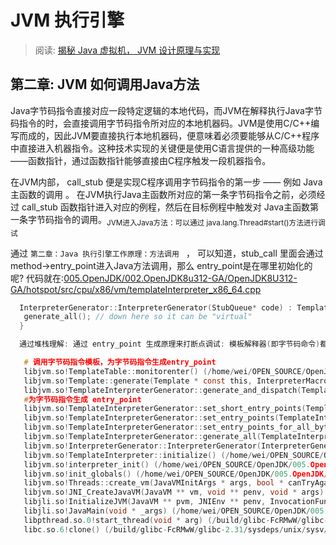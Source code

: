 # JVM 执行引擎
> 阅读: [揭秘 Java 虚拟机， JVM 设计原理与实现](../../006.BOOKs/Unlocking-The-Java-Virtual-Machine)

## 第二章: JVM 如何调用Java方法
Java字节码指令直接对应一段特定逻辑的本地代码，而JVM在解释执行Java字节码指令的时，会直接调用字节码指令所对应的本地机器码。JVM是使用C/C++编写而成的，因此JVM要直接执行本地机器码，便意味着必须要能够从C/C++程序中直接进入机器指令。这种技术实现的关键便是使用C语言提供的一种高级功能——函数指针，通过函数指针能够直接由C程序触发一段机器指令。

在JVM内部， call_stub 便是实现C程序调用字节码指令的第一步 —— 例如 Java 主函数的调用 。 在JVM执行Java主函数所对应的第一条字节码指令之前，必须经过 call_stub 函数指针进入对应的例程，然后在目标例程中触发对 Java主函数第一条字节码指令的调用。<sub>JVM进入Java方法：可以通过 java.lang.Thread#start()方法进行调试</sub>


通过 `第二章：Java 执行引擎工作原理：方法调用 ` ， 可以知道，stub_call 里面会通过method->entry_point进入Java方法调用，那么 entry_point是在哪里初始化的呢? 代码就在:[005.OpenJDK/002.OpenJDK8u312-GA/OpenJDK8U312-GA/hotspot/src/cpu/x86/vm/templateInterpreter_x86_64.cpp](../../005.OpenJDK/002.OpenJDK8u312-GA/OpenJDK8U312-GA/hotspot/src/cpu/x86/vm/templateInterpreter_x86_64.cpp)
```c
  InterpreterGenerator::InterpreterGenerator(StubQueue* code) : TemplateInterpreterGenerator(code) {
   generate_all(); // down here so it can be "virtual"
  }

  通过堆栈理解: 通过 entry_point 生成原理来打断点调试: 模板解释器(即字节码命令)都将被处理为`对应的本地机器码`

   # 调用字节码指令模板，为字节码指令生成entry_point 
   libjvm.so!TemplateTable::monitorenter() (/home/wei/OPEN_SOURCE/OpenJDK/005.OpenJDK/002.OpenJDK8u312-GA/OpenJDK8U312-GA/hotspot/src/cpu/x86/vm/templateTable_x86_64.cpp:3669)
   libjvm.so!Template::generate(Template * const this, InterpreterMacroAssembler * masm) (/home/wei/OPEN_SOURCE/OpenJDK/005.OpenJDK/002.OpenJDK8u312-GA/OpenJDK8U312-GA/hotspot/src/share/vm/interpreter/templateTable.cpp:63)
   libjvm.so!TemplateInterpreterGenerator::generate_and_dispatch(TemplateInterpreterGenerator * const this, Template * t, TosState tos_out) (/home/wei/OPEN_SOURCE/OpenJDK/005.OpenJDK/002.OpenJDK8u312-GA/OpenJDK8U312-GA/hotspot/src/share/vm/interpreter/templateInterpreter.cpp:551)
   #为字节码指令生成 entry_point
   libjvm.so!TemplateInterpreterGenerator::set_short_entry_points(TemplateInterpreterGenerator * const this, Template * t, address & bep, address & cep, address & sep, address & aep, address & iep, address & lep, address & fep, address & dep, address & vep) (/home/wei/OPEN_SOURCE/OpenJDK/005.OpenJDK/002.OpenJDK8u312-GA/OpenJDK8U312-GA/hotspot/src/share/vm/interpreter/templateInterpreter.cpp:514)
   libjvm.so!TemplateInterpreterGenerator::set_entry_points(TemplateInterpreterGenerator * const this, Bytecodes::Code code) (/home/wei/OPEN_SOURCE/OpenJDK/005.OpenJDK/002.OpenJDK8u312-GA/OpenJDK8U312-GA/hotspot/src/share/vm/interpreter/templateInterpreter.cpp:484)
   libjvm.so!TemplateInterpreterGenerator::set_entry_points_for_all_bytes(TemplateInterpreterGenerator * const this) (/home/wei/OPEN_SOURCE/OpenJDK/005.OpenJDK/002.OpenJDK8u312-GA/OpenJDK8U312-GA/hotspot/src/share/vm/interpreter/templateInterpreter.cpp:440)
   libjvm.so!TemplateInterpreterGenerator::generate_all(TemplateInterpreterGenerator * const this) (/home/wei/OPEN_SOURCE/OpenJDK/005.OpenJDK/002.OpenJDK8u312-GA/OpenJDK8U312-GA/hotspot/src/share/vm/interpreter/templateInterpreter.cpp:420)
   libjvm.so!InterpreterGenerator::InterpreterGenerator(InterpreterGenerator * const this, StubQueue * code) (/home/wei/OPEN_SOURCE/OpenJDK/005.OpenJDK/002.OpenJDK8u312-GA/OpenJDK8U312-GA/hotspot/src/cpu/x86/vm/templateInterpreter_x86_64.cpp:1976)
   libjvm.so!TemplateInterpreter::initialize() (/home/wei/OPEN_SOURCE/OpenJDK/005.OpenJDK/002.OpenJDK8u312-GA/OpenJDK8U312-GA/hotspot/src/share/vm/interpreter/templateInterpreter.cpp:52)
   libjvm.so!interpreter_init() (/home/wei/OPEN_SOURCE/OpenJDK/005.OpenJDK/002.OpenJDK8u312-GA/OpenJDK8U312-GA/hotspot/src/share/vm/interpreter/interpreter.cpp:118)
   libjvm.so!init_globals() (/home/wei/OPEN_SOURCE/OpenJDK/005.OpenJDK/002.OpenJDK8u312-GA/OpenJDK8U312-GA/hotspot/src/share/vm/runtime/init.cpp:109)
   libjvm.so!Threads::create_vm(JavaVMInitArgs * args, bool * canTryAgain) (/home/wei/OPEN_SOURCE/OpenJDK/005.OpenJDK/002.OpenJDK8u312-GA/OpenJDK8U312-GA/hotspot/src/share/vm/runtime/thread.cpp:3450)
   libjvm.so!JNI_CreateJavaVM(JavaVM ** vm, void ** penv, void * args) (/home/wei/OPEN_SOURCE/OpenJDK/005.OpenJDK/002.OpenJDK8u312-GA/OpenJDK8U312-GA/hotspot/src/share/vm/prims/jni.cpp:5250)
   libjli.so!InitializeJVM(JavaVM ** pvm, JNIEnv ** penv, InvocationFunctions * ifn) (/home/wei/OPEN_SOURCE/OpenJDK/005.OpenJDK/002.OpenJDK8u312-GA/OpenJDK8U312-GA/jdk/src/share/bin/java.c:1242)
   libjli.so!JavaMain(void * _args) (/home/wei/OPEN_SOURCE/OpenJDK/005.OpenJDK/002.OpenJDK8u312-GA/OpenJDK8U312-GA/jdk/src/share/bin/java.c:377)
   libpthread.so.0!start_thread(void * arg) (/build/glibc-FcRMwW/glibc-2.31/nptl/pthread_create.c:477)
   libc.so.6!clone() (/build/glibc-FcRMwW/glibc-2.31/sysdeps/unix/sysv/linux/x86_64/clone.S:95)
```